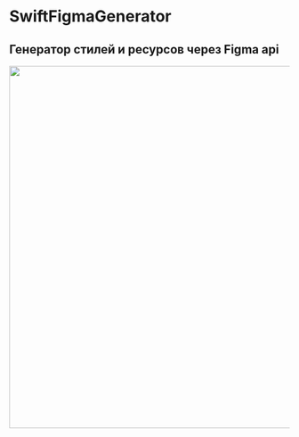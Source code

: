 # SwiftFigmaGenerator
## Генератор стилей и ресурсов через Figma api
<img src="https://github.com/msfrms/SwiftFigmaGenerator/blob/master/2021-06-09-074227.gif" width="1400" height="650" />

